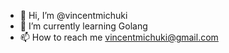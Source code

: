 - 👋 Hi, I’m @vincentmichuki
- 🌱 I’m currently learning Golang
- 📫 How to reach me vincentmichuki@gmail.com
